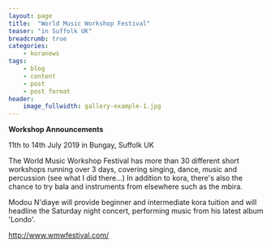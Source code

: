 ```yaml
---
layout: page
title:  "World Music Workshop Festival"
teaser: "in Suffolk UK"
breadcrumb: true
categories:
    - koranews
tags:
    - blog
    - content
    - post
    - post format
header:
    image_fullwidth: gallery-example-1.jpg
---
```


**Workshop Announcements**

11th to 14th July 2019 in Bungay, Suffolk UK

The World Music Workshop Festival has more than 30 different short workshops running over 3 days, covering singing, dance, music and percussion (see what I did there...)
In addition to kora, there's also the chance to try bala and instruments from elsewhere such as the mbira.

Modou N'diaye will provide beginner and intermediate kora tuition and will headline the Saturday night concert, performing music from his latest album 'Londo'.

<http://www.wmwfestival.com/>
